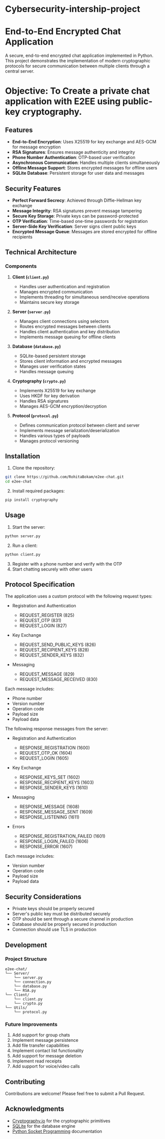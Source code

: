 # Cybersecurity-intership-project
# End-to-End Encrypted Chat Application

A secure, end-to-end encrypted chat application implemented in Python. This project demonstrates the implementation of modern cryptographic protocols for secure communication between multiple clients through a central server.

# Objective: To Create a private chat application with E2EE using public-key cryptography.

## Features

- **End-to-End Encryption**: Uses X25519 for key exchange and AES-GCM for message encryption
- **RSA Signatures**: Ensures message authenticity and integrity
- **Phone Number Authentication**: OTP-based user verification
- **Asynchronous Communication**: Handles multiple clients simultaneously
- **Offline Message Support**: Stores encrypted messages for offline users
- **SQLite Database**: Persistent storage for user data and messages

## Security Features

- **Perfect Forward Secrecy**: Achieved through Diffie-Hellman key exchange
- **Message Integrity**: RSA signatures prevent message tampering
- **Secure Key Storage**: Private keys can be password-protected
- **OTP Verification**: Time-based one-time passwords for registration
- **Server-Side Key Verification**: Server signs client public keys
- **Encrypted Message Queue**: Messages are stored encrypted for offline recipients

## Technical Architecture

### Components

1. **Client (`client.py`)**
   - Handles user authentication and registration
   - Manages encrypted communication
   - Implements threading for simultaneous send/receive operations
   - Maintains secure key storage

2. **Server (`server.py`)**
   - Manages client connections using selectors
   - Routes encrypted messages between clients
   - Handles client authentication and key distribution
   - Implements message queuing for offline clients

3. **Database (`database.py`)**
   - SQLite-based persistent storage
   - Stores client information and encrypted messages
   - Manages user verification states
   - Handles message queuing

4. **Cryptography (`crypto.py`)**
   - Implements X25519 for key exchange
   - Uses HKDF for key derivation
   - Handles RSA signatures
   - Manages AES-GCM encryption/decryption

5. **Protocol (`protocol.py`)**
   - Defines communication protocol between client and server
   - Implements message serialization/deserialization
   - Handles various types of payloads
   - Manages protocol versioning

## Installation

1. Clone the repository:
```bash
git clone https://github.com/RohitaBokam/e2ee-chat.git
cd e2ee-chat
```

2. Install required packages:
```bash
pip install cryptography
```

## Usage

1. Start the server:
```bash
python server.py
```

2. Run a client:
```bash
python client.py
```

3. Register with a phone number and verify with the OTP
4. Start chatting securely with other users

## Protocol Specification

The application uses a custom protocol with the following request types:

- Registration and Authentication
  - REQUEST_REGISTER (825)
  - REQUEST_OTP (831)
  - REQUEST_LOGIN (827)

- Key Exchange
  - REQUEST_SEND_PUBLIC_KEYS (826)
  - REQUEST_RECIPIENT_KEYS (828)
  - REQUEST_SENDER_KEYS (832)

- Messaging
  - REQUEST_MESSAGE (829)
  - REQUEST_MESSAGE_RECEIVED (830)

Each message includes:
- Phone number
- Version number
- Operation code
- Payload size
- Payload data


The following response messages from the server:

- Registration and Authentication
  - RESPONSE_REGISTRATION (1600)
  - REQUEST_OTP_OK (1604)
  - REQUEST_LOGIN (1605)

- Key Exchange
  - RESPONSE_KEYS_SET (1602)
  - RESPONSE_RECIPIENT_KEYS (1603)
  - RESPONSE_SENDER_KEYS (1610)

- Messaging
  - RESPONSE_MESSAGE (1608)
  - RESPONSE_MESSAGE_SENT (1609)
  - RESPONSE_LISTENING (1611)
 
- Errors
  - RESPONSE_REGISTRATION_FAILED (1601)
  - RESPONSE_LOGIN_FAILED (1606)
  - RESPONSE_ERROR (1607)

Each message includes:
- Version number
- Operation code
- Payload size
- Payload data

## Security Considerations

- Private keys should be properly secured
- Server's public key must be distributed securely
- OTP should be sent through a secure channel in production
- Database should be properly secured in production
- Connection should use TLS in production

## Development

### Project Structure
```
e2ee-chat/
└── Server/
    └── server.py
    └── connection.py
    └── database.py
    └── RSA.py
└── Client/
    └── client.py
    └── crypto.py
└── Utils/
    └── protocol.py
```

### Future Improvements

1. Add support for group chats
2. Implement message persistence
3. Add file transfer capabilities
4. Implement contact list functionality
5. Add support for message deletion
6. Implement read receipts
7. Add support for voice/video calls

## Contributing

Contributions are welcome! Please feel free to submit a Pull Request.

## Acknowledgments

- [Cryptography.io](https://cryptography.io/) for the cryptographic primitives
- [SQLite](https://www.sqlite.org/) for the database engine
- [Python Socket Programming](https://docs.python.org/3/library/socket.html) documentation

